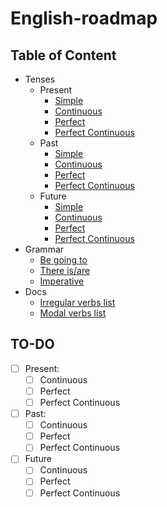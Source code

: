 # English-roadmap

## Table of Content

- Tenses
  - Present
    - [Simple](https://test-english.com/grammar-points/a1/present-simple/)
    - [Continuous](https://www.perfect-english-grammar.com/present-continuous-exercise-1.html)
    - [Perfect]()
    - [Perfect Continuous]()
  - Past
    - [Simple](paragraphs/beginner/Tenses/past-simple.md)
    - [Continuous]()
    - [Perfect]()
    - [Perfect Continuous]()
  - Future
    - [Simple]()
    - [Continuous]()
    - [Perfect]()
    - [Perfect Continuous]()
- Grammar
  - [Be going to](paragraphs/beginner/going-to.md)
  - [There is/are](paragraphs/beginner/There%20is(are)%20construction.md)
  - [Imperative](paragraphs/beginner/Imperative.md)
- Docs
  - [Irregular verbs list](docs/Irregular%20Verbs%20List.md)
  - [Modal verbs list](docs/Modal%20verbs%20List.md)



## TO-DO

- [ ] Present:
  - [ ] Continuous
  - [ ] Perfect
  - [ ] Perfect Continuous
- [ ] Past:
  - [ ] Continuous
  - [ ] Perfect
  - [ ] Perfect Continuous
- [ ] Future
  - [ ] Continuous
  - [ ] Perfect
  - [ ] Perfect Continuous
